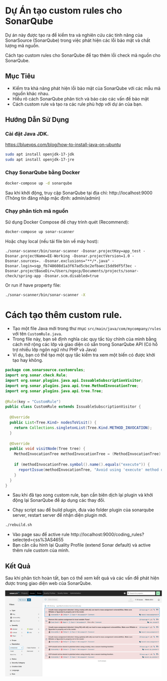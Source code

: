 # Dự Án tạo custom rules cho SonarQube

Dự án này được tạo ra để kiểm tra và nghiên cứu các tính năng của SonarSource (SonarQube) trong việc phát hiện các lỗi bảo mật và chất lượng mã nguồn.

Cách tạo custom rules cho SonarQube để tạo thêm lỗi check mã nguồn cho SonarQube.

## Mục Tiêu

- Kiểm tra khả năng phát hiện lỗi bảo mật của SonarQube với các mẫu mã nguồn khác nhau.
- Hiểu rõ cách SonarQube phân tích và báo cáo các vấn đề bảo mật
- Cách custom rule và tạo ra các rule phù hợp với dự án của bạn.

## Hướng Dẫn Sử Dụng

### Cài đặt Java JDK.

https://bluevps.com/blog/how-to-install-java-on-ubuntu

```bash
sudo apt install openjdk-17-jdk
sudo apt install openjdk-17-jre
```

### Chạy SonarQube bằng Docker

```bash
docker-compose up -d sonarqube
```

Sau khi khởi động, truy cập SonarQube tại địa chỉ: http://localhost:9000  
(Thông tin đăng nhập mặc định: admin/admin)

### Chạy phân tích mã nguồn

Sử dụng Docker Compose để chạy trình quét (Recommend):

```bash
docker-compose up sonar-scanner
```

Hoặc chạy local (nếu tải file bin về máy host):

```
./sonar-scanner/bin/sonar-scanner -Dsonar.projectKey=app_test -Dsonar.projectName=EE-Working -Dsonar.projectVersion=1.0 -Dsonar.sources=. -Dsonar.exclusions="**/*.java" -Dsonar.login=sqp_fb748608d1a3f67ad5cbc2efbaec15dd9df5f3ec -Dsonar.projectBaseDir=/Users/ngocp/Documents/projects/sonar-check/spring-app -Dsonar.scm.disabled=true
```

Or run if have property file:

```bash
./sonar-scanner/bin/sonar-scanner -X
```

# Cách tạo thêm custom rule.
- Tạo một file Java mới trong thư mục `src/main/java/com/mycompany/rules` với tên `CustomRule.java`.
- Trong file này, bạn sẽ định nghĩa các quy tắc tùy chỉnh của mình bằng cách mở rộng các lớp và giao diện có sẵn trong SonarQube API (Có hỗ trợ nhiều lớp ngôn ngữ như PHP và Java)
- Ví dụ, bạn có thể tạo một quy tắc kiểm tra xem một biến có được khởi tạo hay không.

```java
package com.sonarsource.customrules;
import org.sonar.check.Rule;
import org.sonar.plugins.java.api.IssuableSubscriptionVisitor;
import org.sonar.plugins.java.api.tree.MethodInvocationTree;
import org.sonar.plugins.java.api.tree.Tree;

@Rule(key = "CustomRule")
public class CustomRule extends IssuableSubscriptionVisitor {

  @Override
  public List<Tree.Kind> nodesToVisit() {
    return Collections.singletonList(Tree.Kind.METHOD_INVOCATION);
  }

  @Override
  public void visitNode(Tree tree) {
    MethodInvocationTree methodInvocationTree = (MethodInvocationTree) tree;

    if (methodInvocationTree.symbol().name().equals("execute")) {
      reportIssue(methodInvocationTree, "Avoid using 'execute' method directly.");
    }
  }
}
```

- Sau khi đã tạo xong custom rule, bạn cần biên dịch lại plugin và khởi động lại SonarQube để áp dụng các thay đổi.

- Chạy script sau để build plugin, đưa vào folder plugin của sonarqube server, restart server để nhận diện plugin mới.

```bash
./rebuild.sh
```

- Vào page sau để active rule http://localhost:9000/coding_rules?selected=css%3AS4655
- Bạn cần cấu hình lại Quality Profile (extend Sonar default) và active thêm rule custom của mình.


## Kết Quả

Sau khi phân tích hoàn tất, bạn có thể xem kết quả và các vấn đề phát hiện được trong giao diện web của SonarQube.


![SonarQube Analysis Result](./demo-sonarquebe.png)

